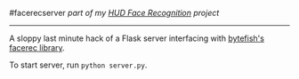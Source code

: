 #facerecserver
_part of my [HUD Face Recognition](https://github.com/revansopher/HUDPassthrough) project_

---
A sloppy last minute hack of a Flask server interfacing with [bytefish's facerec library](https://github.com/bytefish/facerec).

To start server, run `python server.py`.

